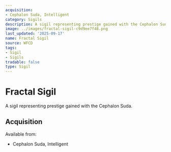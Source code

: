 ```yaml
---
acquisition:
- Cephalon Suda, Intelligent
category: Sigils
description: A sigil representing prestige gained with the Cephalon Suda.
image: ../images/fractal-sigil-c9d9ee7f48.png
last_updated: '2025-09-17'
name: Fractal Sigil
source: WFCD
tags:
- Sigil
- Sigils
tradable: false
type: Sigil
---
```


# Fractal Sigil

A sigil representing prestige gained with the Cephalon Suda.

## Acquisition

Available from:
- Cephalon Suda, Intelligent

